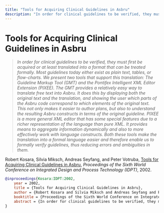 ```yaml
---
title: "Tools for Acquiring Clinical Guidelines in Asbru"
description: "In order for clinical guidelines to be verified, they must first be acquired or at least translated into a format that can be treated formally. Most guidelines today either exist as plain text, tables, or flow-charts. We present two tools that support this translation: The Guideline Markup Tool (GMT) and the Pontifex Intelligent XML Editor Extension (PIXEE). The GMT provides a relatively easy way to translate free text into Asbru. It does this by displaying both the original text and the translation, and showing the user which parts of the Asbru code correspond to which elements of the original text. This not only makes it easier to author plans, but also to understand the resulting Asbru constructs in terms of the original guideline. PIXEE is a more general XML editor that has some special features due to a richer representation of the language than pure XML. It provides means to aggregate information dynamically and also to more effectively work with language constructs. Both these tools make the translation into a formal language easier and therefore enable us to formally verify guidelines, thus reducing errors and ambiguities in them."
---
```


# Tools for Acquiring Clinical Guidelines in Asbru

> _In order for clinical guidelines to be verified, they must first be acquired or at least translated into a format that can be treated formally. Most guidelines today either exist as plain text, tables, or flow-charts. We present two tools that support this translation: The Guideline Markup Tool (GMT) and the Pontifex Intelligent XML Editor Extension (PIXEE). The GMT provides a relatively easy way to translate free text into Asbru. It does this by displaying both the original text and the translation, and showing the user which parts of the Asbru code correspond to which elements of the original text. This not only makes it easier to author plans, but also to understand the resulting Asbru constructs in terms of the original guideline. PIXEE is a more general XML editor that has some special features due to a richer representation of the language than pure XML. It provides means to aggregate information dynamically and also to more effectively work with language constructs. Both these tools make the translation into a formal language easier and therefore enable us to formally verify guidelines, thus reducing errors and ambiguities in them._

Robert Kosara, Silvia Miksch, Andreas Seyfang, and Peter Votruba, <a href="https://media.eagereyes.org/papers/2002/Kosara-IDPT-2002.pdf" target="_blank">Tools for Acquiring Clinical Guidelines in Asbru</a>, _Proceedings of the Sixth World Conference on Integrated Design and Process Technology (IDPT)_, 2002.


```bibtex
@inproceedings{Kosara:IDPT:2002,
	year = 2002,
	title = {Tools for Acquiring Clinical Guidelines in Asbru},
	author = {Robert Kosara and Silvia Miksch and Andreas Seyfang and Peter Votruba},
	booktitle = {Proceedings of the Sixth World Conference on Integrated Design and Process Technology (IDPT)},
	abstract = {In order for clinical guidelines to be verified, they must first be acquired or at least translated into a format that can be treated formally. Most guidelines today either exist as plain text, tables, or flow-charts. We present two tools that support this translation: The Guideline Markup Tool (GMT) and the Pontifex Intelligent XML Editor Extension (PIXEE). The GMT provides a relatively easy way to translate free text into Asbru. It does this by displaying both the original text and the translation, and showing the user which parts of the Asbru code correspond to which elements of the original text. This not only makes it easier to author plans, but also to understand the resulting Asbru constructs in terms of the original guideline. PIXEE is a more general XML editor that has some special features due to a richer representation of the language than pure XML. It provides means to aggregate information dynamically and also to more effectively work with language constructs. Both these tools make the translation into a formal language easier and therefore enable us to formally verify guidelines, thus reducing errors and ambiguities in them.},
}
```

